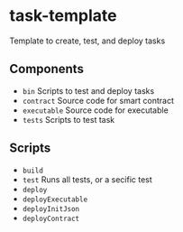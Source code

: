 # task-template
Template to create, test, and deploy tasks

## Components

- `bin` Scripts to test and deploy tasks
- `contract` Source code for smart contract
- `executable` Source code for executable
- `tests` Scripts to test task

## Scripts

- `build`
- `test` Runs all tests, or a secific test
- `deploy`
- `deployExecutable`
- `deployInitJson`
- `deployContract`
